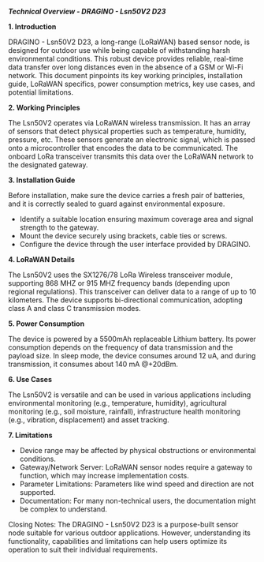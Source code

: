 ***Technical Overview - DRAGINO - Lsn50V2 D23***

**1. Introduction**

DRAGINO - Lsn50V2 D23, a long-range (LoRaWAN) based sensor node, is designed for outdoor use while being capable of withstanding harsh environmental conditions. This robust device provides reliable, real-time data transfer over long distances even in the absence of a GSM or Wi-Fi network. This document pinpoints its key working principles, installation guide, LoRaWAN specifics, power consumption metrics, key use cases, and potential limitations.

**2. Working Principles**

The Lsn50V2 operates via LoRaWAN wireless transmission. It has an array of sensors that detect physical properties such as temperature, humidity, pressure, etc. These sensors generate an electronic signal, which is passed onto a microcontroller that encodes the data to be communicated. The onboard LoRa transceiver transmits this data over the LoRaWAN network to the designated gateway.

**3. Installation Guide**

Before installation, make sure the device carries a fresh pair of batteries, and it is correctly sealed to guard against environmental exposure.
- Identify a suitable location ensuring maximum coverage area and signal strength to the gateway.
- Mount the device securely using brackets, cable ties or screws.
- Configure the device through the user interface provided by DRAGINO. 

**4. LoRaWAN Details**

The Lsn50V2 uses the SX1276/78 LoRa Wireless transceiver module, supporting 868 MHZ or 915 MHZ frequency bands (depending upon regional regulations). This transceiver can deliver data to a range of up to 10 kilometers. The device supports bi-directional communication, adopting class A and class C transmission modes.

**5. Power Consumption**

The device is powered by a 5500mAh replaceable Lithium battery. Its power consumption depends on the frequency of data transmission and the payload size. In sleep mode, the device consumes around 12 uA, and during transmission, it consumes about 140 mA @+20dBm.

**6. Use Cases**

The Lsn50V2 is versatile and can be used in various applications including environmental monitoring (e.g., temperature, humidity), agricultural monitoring (e.g., soil moisture, rainfall), infrastructure health monitoring (e.g., vibration, displacement) and asset tracking.

**7. Limitations**

- Device range may be affected by physical obstructions or environmental conditions.
- Gateway/Network Server: LoRaWAN sensor nodes require a gateway to function, which may increase implementation costs.
- Parameter Limitations: Parameters like wind speed and direction are not supported.
- Documentation: For many non-technical users, the documentation might be complex to understand.

Closing Notes: The DRAGINO - Lsn50V2 D23 is a purpose-built sensor node suitable for various outdoor applications. However, understanding its functionality, capabilities and limitations can help users optimize its operation to suit their individual requirements.
